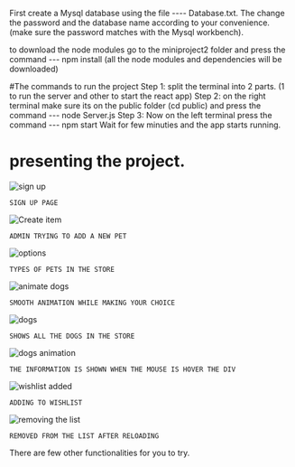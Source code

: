 First create a Mysql database using the file ---- Database.txt.
The change the password and the database name according to your convenience. (make sure the password matches with the Mysql workbench).


to download the node modules go to the miniproject2 folder and press the command --- npm install (all the node modules and dependencies will be downloaded)

#The commands to run the project
Step 1: split the terminal into 2 parts. (1 to run the server and other to start the react app)
Step 2: on the right terminal make sure its on the public folder (cd public) and press the command --- node Server.js
Step 3: Now on the left terminal press the command --- npm start
Wait for few minuties and the app starts running.


# presenting the project.

![sign up](https://github.com/user-attachments/assets/eb652979-df67-4ba5-bcbb-7b19e9109acd)

    SIGN UP PAGE

![Create item](https://github.com/user-attachments/assets/aea840c9-e11b-423f-a8a5-09e9e7cae670)

    ADMIN TRYING TO ADD A NEW PET  
    
![options](https://github.com/user-attachments/assets/fd0d2782-e28b-461e-b53a-cd75e5c80f1a)

    TYPES OF PETS IN THE STORE
    
![animate dogs](https://github.com/user-attachments/assets/bc3f1d3b-308b-4211-98ed-0ec025ae93bf)

    SMOOTH ANIMATION WHILE MAKING YOUR CHOICE

![dogs](https://github.com/user-attachments/assets/83727247-6a43-472a-a5ec-074b499065e2)

    SHOWS ALL THE DOGS IN THE STORE

![dogs animation](https://github.com/user-attachments/assets/805e5d37-c4a8-4bf6-9cfe-728177f4a669)

    THE INFORMATION IS SHOWN WHEN THE MOUSE IS HOVER THE DIV

![wishlist added](https://github.com/user-attachments/assets/0f0386e9-ddd9-4c76-9704-07413c16eb3a)

    ADDING TO WISHLIST
    
![removing the list](https://github.com/user-attachments/assets/274231e6-4946-41e7-bb98-b9ceb1e90700)

    REMOVED FROM THE LIST AFTER RELOADING 



There are few other functionalities for you to try.
